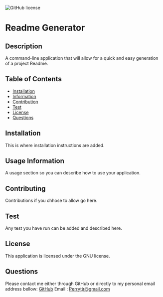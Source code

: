 
![GitHub license](https://img.shields.io/badge/license-GNU-blue.svg)
# Readme Generator
## Description
A command-line application that will allow for a quick and easy generation of a project Readme.
## Table of Contents
 * [Installation](#installation)
 * [Information](#usage-information)
 * [Contribution](#contributing)
 * [Test](#test)
 * [License](#license)
 * [Questions](#questions)


## Installation
This is where installation instructions are added. 
## Usage Information
A usage section so you can describe how to use your application. 
## Contributing
Contributions if you chhose to allow go here. 
## Test
Any test you have run can be added and described here. 
## License
This application is licensed under the GNU license.
## Questions
Please contact me either through GitHub or directly to my personal email address bellow:
[GitHub](http://github.com/Perrytjr) 
Email : Perrytjr@gmail.com
    
    